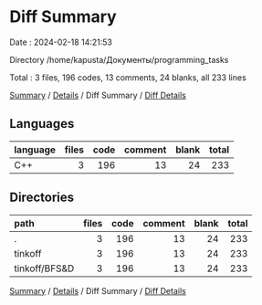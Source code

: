 # Diff Summary

Date : 2024-02-18 14:21:53

Directory /home/kapusta/Документы/programming_tasks

Total : 3 files,  196 codes, 13 comments, 24 blanks, all 233 lines

[Summary](results.md) / [Details](details.md) / Diff Summary / [Diff Details](diff-details.md)

## Languages
| language | files | code | comment | blank | total |
| :--- | ---: | ---: | ---: | ---: | ---: |
| C++ | 3 | 196 | 13 | 24 | 233 |

## Directories
| path | files | code | comment | blank | total |
| :--- | ---: | ---: | ---: | ---: | ---: |
| . | 3 | 196 | 13 | 24 | 233 |
| tinkoff | 3 | 196 | 13 | 24 | 233 |
| tinkoff/BFS&D | 3 | 196 | 13 | 24 | 233 |

[Summary](results.md) / [Details](details.md) / Diff Summary / [Diff Details](diff-details.md)